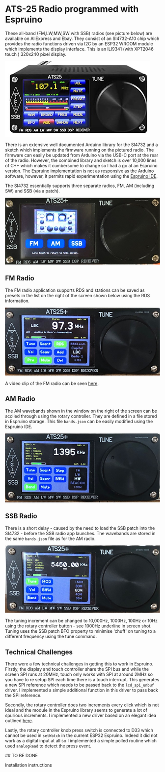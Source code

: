 # ATS-25 Radio programmed with Espruino

These all-band (FM,LW,MW,SW with SSB) radios (see picture below) are available on AliExpress and Ebay. They consist of an SI4732-A10 chip which provides the radio functions driven via I2C by an ESP32 WROOM module which implements the display interface. This is an ILI9341 (with XPT2046 touch ) 320x240 pixel display.

![](image/ats25.jpg)

There is an extensive well documented Arduino library for the SI4732 and a sketch which implements the firmware running on the pictured radio. The firmware can easily be updated from Arduino via the USB-C port at the rear of the radio. However, the combined library and sketch  is over 10,000 lines of C++ which makes it cumbersome to change so I had a go at an Espruino version. The Espruino implementation is not as responsive as the Arduino software, however, it permits rapid experimentation using the [Espruino IDE](https://www.espruino.com/ide/).

The SI4732 essentially supports three separate radios, FM, AM (including SW) and SSB (via a patch).

![](image/home_screen.jpg)

## FM Radio

The FM radio application supports RDS and stations can be saved as presets in the list on the right of the screen shown below using the RDS information.

![](image/fmradio.jpg)

A video clip of the FM radio can be seen [here](https://youtu.be/1rce91vy35w).

## AM Radio

The AM wavebands shown in the window on the right of the screen can be scolled through using the rotary controller. They are defined in a file stored in Espruino storage. This file ```bands.json``` can be easily modified using the Espruino IDE.

![](image/amradio.jpg)

## SSB Radio

There is a short delay  - caused by the need to load the SSB patch into the SI4732 - before the SSB radio app launches. The wavebands are stored in the same ```bands.json``` file as for the AM radio.

![](image/ssbradio.jpg)

The tuning increment can be changed to 10,000Hz, 1000Hz, 100Hz or 10Hz using the rotary controller button - see 1000Hz underline in screen shot. Tuning uses the SSB patch BFO property to minimise 'chuff' on tuning to a different frequency using the tune command.

## Technical Challenges

There were a few technical challenges in getting this to work in Espruino. Firstly, the display and touch controller share the SPI bus and while the screen SPI runs at 20MHz, touch only works with SPI at around 2MHz so you have to re setup SPI each time there is a touch interrupt. This generates a new SPI reference which needs to be passed back to the `lcd_spi_unbuf` driver. I implemented a simple additional function in this driver to pass back the SPI reference. 

Secondly, the rotary controller does two increments every click which is not ideal and the module in the Espruino library seems to generate a lot of spurious increments. I implemented a new driver based on an elegant idea outlined [here](http://www.technoblogy.com/show?1YHJ).

Lastly, the rotary controller knob press switch is connected to D33 which cannot be used in `setWatch` in the current ESP32 Espruino. Indeed it did not work as a digital input at all so I implemented a simple polled routine which used `analogRead` to detect the press event.

## TO BE DONE

Installation instructions







